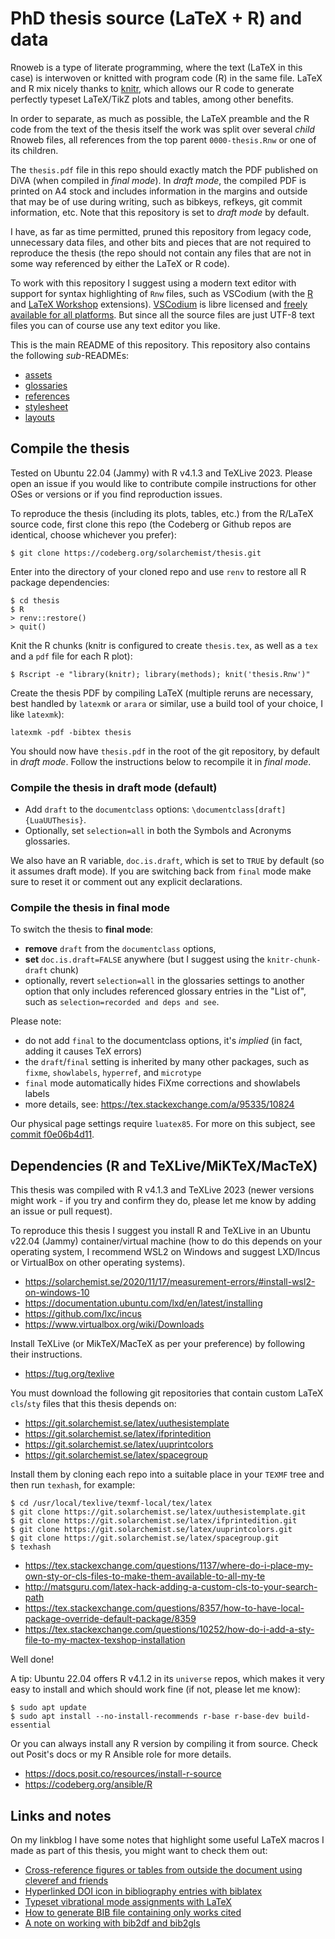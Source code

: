 # PhD thesis source (LaTeX + R) and data

Rnoweb is a type of literate programming, where the text (LaTeX in this case)
is interwoven or knitted with program code (R) in the same file.
LaTeX and R mix nicely thanks to [knitr](https://yihui.org/knitr), which allows
our R code to generate perfectly typeset LaTeX/TikZ plots and tables, among other
benefits.

In order to separate, as much as possible, the LaTeX preamble and the R code
from the text of the thesis itself the work was split over several *child* Rnoweb
files, all references from the top parent `0000-thesis.Rnw` or one of its children.

The `thesis.pdf` file in this repo should exactly match the PDF published on DiVA
(when compiled in *final mode*).
In *draft mode*, the compiled PDF is printed on A4 stock and includes information
in the margins and outside that may be of use during writing, such as bibkeys,
refkeys, git commit information, etc.
Note that this repository is set to *draft mode* by default.

I have, as far as time permitted, pruned this repository from legacy code, unnecessary data files, and other
bits and pieces that are not required to reproduce the thesis (the repo should
not contain any files that are not in some way referenced by either the LaTeX
or R code).

To work with this repository I suggest using a modern text editor with
support for syntax highlighting of `Rnw` files, such as VSCodium (with the
[R](https://open-vsx.org/extension/REditorSupport/r) and
[LaTeX Workshop](https://open-vsx.org/extension/James-Yu/latex-workshop) extensions).
[VSCodium](https://github.com/VSCodium/vscodium) is libre licensed and
[freely available for all platforms](https://vscodium.com/#install). But since all
the source files are just UTF-8 text files you can of course use any text editor you like.

This is the main README of this repository.
This repository also contains the following *sub*-READMEs:

+ [assets](assets/README.md)
+ [glossaries](assets/glossaries/README.md)
+ [references](assets/references/README.md)
+ [stylesheet](assets/stylesheet.md)
+ [layouts](assets/layouts/README.md)



## Compile the thesis

Tested on Ubuntu 22.04 (Jammy) with R v4.1.3 and TeXLive 2023.
Please open an issue if you would like to contribute compile instructions for
other OSes or versions or if you find reproduction issues.

To reproduce the thesis (including its plots, tables, etc.) from the R/LaTeX
source code, first clone this repo (the Codeberg or Github repos are identical,
choose whichever you prefer):
```
$ git clone https://codeberg.org/solarchemist/thesis.git
```

Enter into the directory of your cloned repo and use `renv` to restore all R package
dependencies:
```
$ cd thesis
$ R
> renv::restore()
> quit()
```

Knit the R chunks (knitr is configured to create `thesis.tex`, as well as a `tex`
and a `pdf` file for each R plot):
```
$ Rscript -e "library(knitr); library(methods); knit('thesis.Rnw')"
```

Create the thesis PDF by compiling LaTeX (multiple reruns are necessary, best handled
by `latexmk` or `arara` or similar, use a build tool of your choice, I like `latexmk`):
```
latexmk -pdf -bibtex thesis
```

You should now have `thesis.pdf` in the root of the git repository, by default in *draft mode*.
Follow the instructions below to recompile it in *final mode*.


### Compile the thesis in draft mode (default)

+ Add `draft` to the `documentclass` options: `\documentclass[draft]{LuaUUThesis}`.
+ Optionally, set `selection=all` in both the Symbols and Acronyms glossaries.

We also have an R variable, `doc.is.draft`, which is set to `TRUE` by default
(so it assumes draft mode). If you are switching back from `final` mode make sure
to reset it or comment out any explicit declarations.


### Compile the thesis in final mode

To switch the thesis to **final mode**:

+ **remove** `draft` from the `documentclass` options,
+ **set** `doc.is.draft=FALSE` anywhere (but I suggest using the `knitr-chunk-draft` chunk)
+ optionally, revert `selection=all` in the glossaries settings to another option
  that only includes referenced glossary entries in the "List of", such as
  `selection=recorded and deps and see`.

Please note:

+ do not add `final` to the documentclass options, it's *implied* (in fact,
  adding it causes TeX errors)
+ the `draft`/`final` setting is inherited by many other packages,
  such as `fixme`, `showlabels`, `hyperref`, and `microtype`
+ `final` mode automatically hides FiXme corrections and showlabels labels
+ more details, see: https://tex.stackexchange.com/a/95335/10824

Our physical page settings require `luatex85`. For more on this subject, see
[commit f0e06b4d11](https://git.solarchemist.se/latex/uuthesistemplate/commit/f0e06b4d117905be7e10f20f233f790fc1289717).



## Dependencies (R and TeXLive/MiKTeX/MacTeX)

This thesis was compiled with R v4.1.3 and TeXLive 2023 (newer versions might work - if
you try and confirm they do, please let me know by adding an issue or pull request).

To reproduce this thesis I suggest you install R and TeXLive in an Ubuntu v22.04 (Jammy)
container/virtual machine (how to do this depends on your operating system, I
recommend WSL2 on Windows and suggest LXD/Incus or VirtualBox on other operating systems).

+ https://solarchemist.se/2020/11/17/measurement-errors/#install-wsl2-on-windows-10
+ https://documentation.ubuntu.com/lxd/en/latest/installing
+ https://github.com/lxc/incus
+ https://www.virtualbox.org/wiki/Downloads

Install TeXLive (or MikTeX/MacTeX as per your preference) by following their
instructions.

+ https://tug.org/texlive

You must download the following git repositories that contain custom LaTeX `cls`/`sty` files
that this thesis depends on:

+ https://git.solarchemist.se/latex/uuthesistemplate
+ https://git.solarchemist.se/latex/ifprintedition
+ https://git.solarchemist.se/latex/uuprintcolors
+ https://git.solarchemist.se/latex/spacegroup

Install them by cloning each repo into a suitable place in your `TEXMF` tree
and then run `texhash`, for example:

```
$ cd /usr/local/texlive/texmf-local/tex/latex
$ git clone https://git.solarchemist.se/latex/uuthesistemplate.git
$ git clone https://git.solarchemist.se/latex/ifprintedition.git
$ git clone https://git.solarchemist.se/latex/uuprintcolors.git
$ git clone https://git.solarchemist.se/latex/spacegroup.git
$ texhash
```

+ https://tex.stackexchange.com/questions/1137/where-do-i-place-my-own-sty-or-cls-files-to-make-them-available-to-all-my-te
+ http://matsguru.com/latex-hack-adding-a-custom-cls-to-your-search-path
+ https://tex.stackexchange.com/questions/8357/how-to-have-local-package-override-default-package/8359
+ https://tex.stackexchange.com/questions/10252/how-do-i-add-a-sty-file-to-my-mactex-texshop-installation

Well done!

A tip: Ubuntu 22.04 offers R v4.1.2 in its `universe` repos, which makes it very
easy to install and which should work fine (if not, please let me know):
```
$ sudo apt update
$ sudo apt install --no-install-recommends r-base r-base-dev build-essential
```

Or you can always install any R version by compiling it from source.
Check out Posit's docs or my R Ansible role for more details.

+ https://docs.posit.co/resources/install-r-source
+ https://codeberg.org/ansible/R



## Links and notes

On my linkblog I have some notes that highlight some
useful LaTeX macros I made as part of this thesis, you might want to check them out:

+ [Cross-reference figures or tables from outside the document using cleveref and friends](https://links.solarchemist.se/shaare/GuXgNw)
+ [Hyperlinked DOI icon in bibliography entries with biblatex](https://links.solarchemist.se/shaare/iyy4lQ)
+ [Typeset vibrational mode assignments with LaTeX](https://links.solarchemist.se/shaare/HjtQ5g)
+ [How to generate BIB file containing only works cited](https://links.solarchemist.se/shaare/ye0j2g)
+ [A note on working with bib2df and bib2gls](https://links.solarchemist.se/shaare/MvABwQ)

